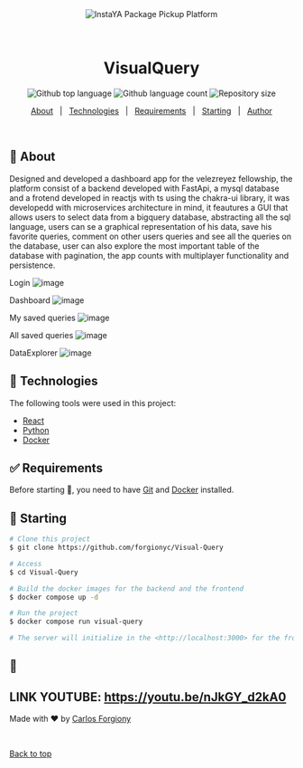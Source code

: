 <div align="center" id="top"> 
  <img src="./.github/app.gif" alt="InstaYA Package Pickup Platform" />

&#xa0;

  <!-- <a href="https://instayapackagepickupplatform.netlify.app">Demo</a> -->
</div>

<h1 align="center">VisualQuery</h1>

<p align="center">
  <img alt="Github top language" src="https://img.shields.io/github/languages/top/forgionyc/Visual-Query?color=56BEB8">

  <img alt="Github language count" src="https://img.shields.io/github/languages/count/forgionyc/Visual-Query?color=56BEB8">

  <img alt="Repository size" src="https://img.shields.io/github/repo-size/forgionyc/Visual-Query?color=56BEB8">

  <!-- <img alt="License" src="https://img.shields.io/github/license/forgionyc/Visual-Query?color=56BEB8"> -->

  <!-- <img alt="Github issues" src="https://img.shields.io/github/issues/forgionyc/Visual-Query?color=56BEB8" /> -->

  <!-- <img alt="Github forks" src="https://img.shields.io/github/forks/forgionyc/Visual-Query?color=56BEB8" /> -->

  <!-- <img alt="Github stars" src="https://img.shields.io/github/stars/forgionyc/Visual-Query?color=56BEB8" /> -->
</p>

<!-- Status -->

<!-- <h4 align="center">
	🚧  InstaYA Package Pickup Platform 🚀 Under construction...  🚧
</h4>

<hr> -->

<p align="center">
  <a href="#dart-about">About</a> &#xa0; | &#xa0; 
  <!-- <a href="#sparkles-features">Features</a> &#xa0; | &#xa0; -->
  <a href="#rocket-technologies">Technologies</a> &#xa0; | &#xa0;
  <a href="#white_check_mark-requirements">Requirements</a> &#xa0; | &#xa0;
  <a href="#checkered_flag-starting">Starting</a> &#xa0; | &#xa0;
  <a href="https://github.com/forgionyc" target="_blank">Author</a>
</p>

<br>

## :dart: About

Designed and developed a dashboard app for the velezreyez fellowship, the platform consist of a backend developed with FastApi, a mysql database and a frotend developed in reactjs with ts using the chakra-ui library, it was developedd with microservices architecture in mind, it feautures a GUI that allows users to select data from a bigquery database, abstracting all the sql language, users can se a graphical representation of his data, save his favorite queries, comment on other users queries and see all the queries on the database, user can also explore the most important table of the database with pagination, the app counts with multiplayer functionality and persistence.

Login
![image](https://github.com/forgionyc/visual-query/assets/109704682/b7837359-26c1-40f9-a14b-7b4ae5b1ae99)

Dashboard
![image](https://github.com/forgionyc/visual-query/assets/109704682/f52f8698-5156-4bf4-adb6-20b16d9ac787)

My saved queries
![image](https://github.com/forgionyc/visual-query/assets/109704682/4b4392dd-33b9-43d9-8d20-cbd39b47cb7a)

All saved queries
![image](https://github.com/forgionyc/visual-query/assets/109704682/db6eb65f-880a-4fc0-a6f0-2421665d03c6)

DataExplorer
![image](https://github.com/forgionyc/visual-query/assets/109704682/45dc6b7b-d04b-451f-b4f1-96fe928976d3)


## :rocket: Technologies

The following tools were used in this project:

- [React](https://react.dev/)
- [Python](https://www.python.org/)
- [Docker](https://www.docker.com/)

## :white_check_mark: Requirements

Before starting :checkered_flag:, you need to have [Git](https://git-scm.com) and [Docker](https://www.docker.com/) installed.

## :checkered_flag: Starting

```bash
# Clone this project
$ git clone https://github.com/forgionyc/Visual-Query

# Access
$ cd Visual-Query

# Build the docker images for the backend and the frontend
$ docker compose up -d

# Run the project
$ docker compose run visual-query

# The server will initialize in the <http://localhost:3000> for the frontend and <http://localhost:5000> for the backend
```

## :memo:

## LINK YOUTUBE: https://youtu.be/nJkGY_d2kA0


Made with :heart: by <a href="https://github.com/forgionyc" target="_blank">Carlos Forgiony</a>

&#xa0;

<a href="#top">Back to top</a>
